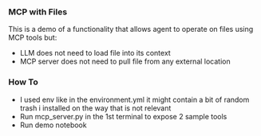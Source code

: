 ### MCP with Files

This is a demo of a functionality that allows agent to operate on files using MCP tools but:
- LLM does not need to load file into its context  
- MCP server does not need to pull file from any external location

### How To

- I used env like in the environment.yml it might contain a bit of random trash i installed on the way that is not relevant 
- Run mcp_server.py in the 1st terminal to expose 2 sample tools 
- Run demo notebook